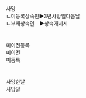 <link rel="stylesheet" href="../../.res/darkmode.css">  


사망  
ㄴ미등록상속인▶<span class="r">3년사망일다음날</span>  
ㄴ부재상속인　▶<span class="r">상속개시시</span>  

#
미이전등록  
미이전  
미등록  
#
사망한날  
사망일  



